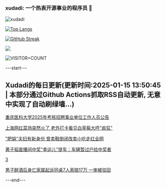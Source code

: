 ### xudadi: 一个热衷开源事业的程序员 👋

![xudadi](https://github-readme-stats-git-masterorgs-github-readme-stats-team.vercel.app/api?username=xudadi)

[![Top Langs](https://github-readme-stats.vercel.app/api/top-langs/?username=xudadi)](https://github.com/anuraghazra/github-readme-stats)

[![GitHub Streak](https://streak-stats.demolab.com?user=xudadi&locale=zh_Hans)](https://git.io/streak-stats)

![](https://raw.githubusercontent.com/xudadi/xudadi/main/assets/github-contribution-grid-snake.svg)

![VISITOR+COUNT](https://komarev.com/ghpvc/?username=xudadi&label=VISITOR+COUNT)


---start---

## Xudadi的每日更新(更新时间:2025-01-15 13:50:45 | 本部分通过Github Actions抓取RSS自动更新, 无意中实现了自动刷绿墙...)

[重庆医科大学2025年考核招聘事业单位工作人员公告](https://www.gongkaoleida.com/article/2265531)

[上海网红菜场突然火了 老外打卡看见白草莓大呼"疯狂"](https://m.163.com/news/article/JLSS323F055040N3.html)

["肥娟"夫妇有新身份 曾卖鞋倒闭改卖小吃走红全网](https://m.163.com/news/article/JLST9CTV0530JPVV.html)

[黄子韬直播间中奖"幸运儿"提车：车辆暂过户给中奖者](https://m.163.com/news/article/JLSPK8HQ0514D3UH.html)

[3](https://m.163.com/touch/news/sub/domestic)

[男子醉酒后身亡家属起诉同桌7人索赔17万 一审被驳回](https://m.163.com/news/article/JLSF7BHO051492T3.html)

---end---
